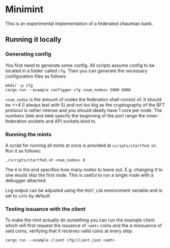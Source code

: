 # Minimint

This is an experimental implementation of a federated chaumian bank.

## Running it locally
### Generating config
You first need to generate some config. All scripts assume config to be located in a folder called `cfg`. Then you can
generate the necessary configuration files as follows:

```
mkdir -p cfg
cargo run --example configgen cfg <num_nodes> 5000 6000 
```

`<num_nodse` is the amount of nodes the federation shall consist of. It should be >=4 (I always test with 5) and not too big as the
cryptography of the BFT protocol is rather intense and you should ideally have 1 core per node. The numbers `5000` and
`6000` specify the beginning of the port range the inner-federation sockets and API sockets bind to.

### Running the mints
A script for running all mints at once is provided at `scripts/startfed.sh`. Run it as follows:

```
./scripts/startfed.sh <num_nodes> 0
```

The `0` in the end specifies how many nodes to leave out. E.g. changing it to one would skip the first node. This is
useful to run a single node with a debugger attached.

Log output can be adjusted using the `RUST_LOG` environment variable and is set to `info` by default.

### Testing issuance with the client
To make the mint actually do something you can run the example client which will first request the issuance of `<amt>`
coins and the a reissuance of said coins, verifying that it receives valid coins at every step.

```
cargo run --example client cfg/client.json <amt>
```